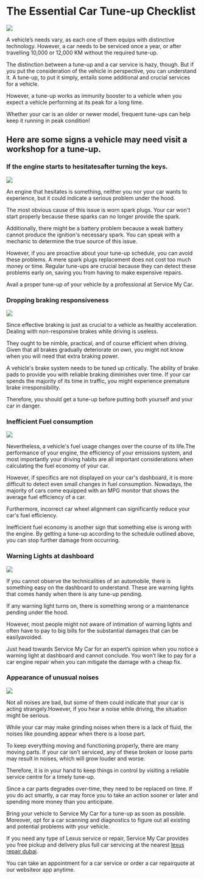 # The Essential Car Tune-up Checklist 
![](https://i.imgur.com/6QKpBwE.png)

A vehicle’s needs vary, as each one of them equips with distinctive technology. However, a car needs to be serviced once a year, or after travelling 10,000 or 12,000 KM without the required tune-up.

The distinction between a tune-up and a car service is hazy, though. But if you put the consideration of the vehicle in perspective, you can understand it. A tune-up, to put it simply, entails some additional and crucial services for a vehicle.

However, a tune-up works as immunity booster to a vehicle when you expect a vehicle performing at its peak for a long time.

Whether your car is an older or newer model, frequent tune-ups can help keep it running in peak condition! 

## Here are some signs a vehicle may need visit a workshop for a tune-up.
### If the engine starts to hesitatesafter turning the keys.
![](https://i.imgur.com/3MRrCxi.png)

An engine that hesitates is something, neither you nor your car wants to experience, but it could indicate a serious problem under the hood.

The most obvious cause of this issue is worn spark plugs. Your car won't start properly because these sparks can no longer provide the spark.

Additionally, there might be a battery problem because a weak battery cannot produce the ignition's necessary spark. You can speak with a mechanic to determine the true source of this issue.

However, if you are proactive about your tune-up schedule, you can avoid these problems. A mere spark plugs replacement does not cost too much money or time. Regular tune-ups are crucial because they can detect these problems early on, saving you from having to make expensive repairs.

Avail a proper tune-up of your vehicle by a professional at Service My Car.

### Dropping braking responsiveness
![](https://i.imgur.com/MdwJWWb.jpg)

Since effective braking is just as crucial to a vehicle as healthy acceleration. Dealing with non-responsive brakes while driving is useless.

They ought to be nimble, practical, and of course efficient when driving. Given that all brakes gradually deteriorate on own, you might not know when you will need that extra braking power.

A vehicle's brake system needs to be tuned up critically. The ability of brake pads to provide you with reliable braking diminishes over time. If your car spends the majority of its time in traffic, you might experience premature brake irresponsibility.

Therefore, you should get a tune-up before putting both yourself and your car in danger. 

### Inefficient Fuel consumption
![](https://i.imgur.com/jTjdKxz.jpg)

Nevertheless, a vehicle's fuel usage changes over the course of its life.The performance of your engine, the efficiency of your emissions system, and most importantly your driving habits are all important considerations when calculating the fuel economy of your car.

However, if specifics are not displayed on your car's dashboard, it is more difficult to detect even small changes in fuel consumption. Nowadays, the majority of cars come equipped with an MPG monitor that shows the average fuel efficiency of a car.

Furthermore, incorrect car wheel alignment can significantly reduce your car's fuel efficiency.

Inefficient fuel economy is another sign that something else is wrong with the engine. By getting a tune-up according to the schedule outlined above, you can stop further damage from occurring.

### Warning Lights at dashboard
![](https://i.imgur.com/GK8x84i.jpg)

If you cannot observe the technicalities of an automobile, there is something easy on the dashboard to understand. These are warning lights that comes handy when there is any tune-up pending. 

If any warning light turns on, there is something wrong or a maintenance pending under the hood. 

However, most people might not aware of intimation of warning lights and often have to pay to big bills for the substantial damages that can be easilyavoided.

Just head towards Service My Car for an expert’s opinion when you notice a warning light at dashboard and cannot conclude. You won’t like to pay for a car engine repair when you can mitigate the damage with a cheap fix.

### Appearance of unusual noises
![](https://i.imgur.com/aa6fLqg.jpg)

Not all noises are bad, but some of them could indicate that your car is acting strangely.However, if you hear a noise while driving, the situation might be serious.

While your car may make grinding noises when there is a lack of fluid, the noises like pounding appear when there is a loose part.

To keep everything moving and functioning properly, there are many moving parts. If your car isn't serviced, any of these broken or loose parts may result in noises, which will grow louder and worse.

Therefore, it is in your hand to keep things in control by visiting a reliable service centre for a timely tune-up.

Since a car parts degrades over-time, they need to be replaced on time. If you do act smartly, a car may force you to take an action sooner or later and spending more money than you anticipate.

Bring your vehicle to Service My Car for a tune-up as soon as possible. Moreover, opt for a car scanning and diagnostics to figure out all existing and potential problems with your vehicle.

If you need any type of Lexus service or repair, Service My Car provides you free pickup and delivery plus full car servicing at the nearest [lexus repair dubai](https://servicemycar.com/uae/lexus-repair-dubai).

You can take an appointment for a car service or order a car repairquote at our websiteor app anytime.